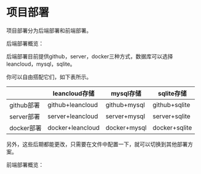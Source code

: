 # 项目部署

项目部署分为后端部署和前端部署。

后端部署概览：

后端部署目前提供github，server，docker三种方式，数据库可以选择leancloud，mysql，sqlite。

你可以自由搭配它们，如下表所示。

|            | leancloud存储    | mysql存储    | sqlite存储    |
| ---------- | ---------------- | ------------ | ------------- |
| github部署 | github+leancloud | github+mysql | github+sqlite |
| server部署 | server+leancloud | server+mysql | server+sqlite |
| docker部署 | docker+leancloud | docker+mysql | docker+sqlite |

另外，这些后期都能更改，只需要在文件中配置一下，就可以切换到其他部署方案。

前端部署概览：









